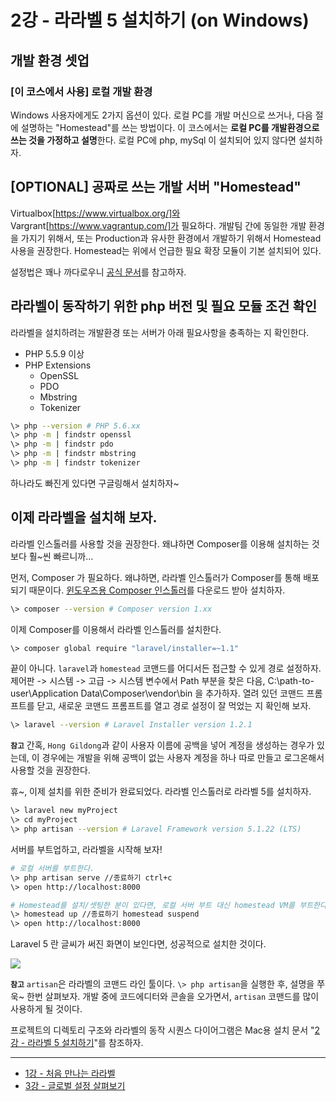 # 2강 - 라라벨 5 설치하기 (on Windows)


## 개발 환경 셋업

### [이 코스에서 사용] 로컬 개발 환경

Windows 사용자에게도 2가지 옵션이 있다. 로컬 PC를 개발 머신으로 쓰거나, 다음 절에 설명하는 "Homestead"를 쓰는 방법이다. 이 코스에서는 **로컬 PC를 개발환경으로 쓰는 것을 가정하고 설명**한다. 로컬 PC에 php, mySql 이 설치되어 있지 않다면 설치하자.

## **[OPTIONAL]** 공짜로 쓰는 개발 서버 "Homestead"

Virtualbox[https://www.virtualbox.org/]와 Vargrant[https://www.vagrantup.com/]가 필요하다. 개발팀 간에 동일한 개발 환경을 가지기 위해서, 또는 Production과 유사한 환경에서 개발하기 위해서 Homestead 사용을 권장한다. Homestead는 위에서 언급한 필요 확장 모듈이 기본 설치되어 있다.

설정법은 꽤나 까다로우니 [공식 문서](http://laravel.com/docs/5.1/homestead)를 참고하자.

## 라라벨이 동작하기 위한 php 버전 및 필요 모듈 조건 확인

라라벨을 설치하려는 개발환경 또는 서버가 아래 필요사항을 충족하는 지 확인한다.
- PHP 5.5.9 이상
- PHP Extensions
    - OpenSSL
    - PDO
    - Mbstring
    - Tokenizer
    
```bash
\> php --version # PHP 5.6.xx
\> php -m | findstr openssl
\> php -m | findstr pdo
\> php -m | findstr mbstring
\> php -m | findstr tokenizer
```

하나라도 빠진게 있다면 구글링해서 설치하자~

## 이제 라라벨을 설치해 보자.

라라벨 인스톨러를 사용할 것을 권장한다. 왜냐하면 Composer를 이용해 설치하는 것 보다 훨~씬 빠르니까...

먼저, Composer 가 필요하다. 왜냐하면, 라라벨 인스톨러가 Composer를 통해 배포되기 때문이다. [윈도우즈용 Composer 인스톨러](https://getcomposer.org/Composer-Setup.exe)를 다운로드 받아 설치하자.

```bash
\> composer --version # Composer version 1.xx
```

이제 Composer를 이용해서 라라벨 인스톨러를 설치한다.

```bash
\> composer global require "laravel/installer=~1.1"
```

끝이 아니다. `laravel`과 `homestead` 코맨드를 어디서든 접근할 수 있게 경로 설정하자. 제어판 -> 시스템 -> 고급 -> 시스템 변수에서 Path 부분을 찾은 다음, C:\path-to-user\Application Data\Composer\vendor\bin 을 추가하자. 열려 있던 코맨드 프롬프트를 닫고, 새로운 코맨드 프롬프트를 열고 경로 설정이 잘 먹었는 지 확인해 보자.

```bash
\> laravel --version # Laravel Installer version 1.2.1
```

**`참고`** 간혹, `Hong Gildong`과 같이 사용자 이름에 공백을 넣어 계정을 생성하는 경우가 있는데, 이 경우에는 개발을 위해 공백이 없는 사용자 계정을 하나 따로 만들고 로그온해서 사용할 것을 권장한다.

휴~, 이제 설치를 위한 준비가 완료되었다. 라라벨 인스톨러로 라라벨 5를 설치하자.

```bash
\> laravel new myProject
\> cd myProject
\> php artisan --version # Laravel Framework version 5.1.22 (LTS)
```

서버를 부트업하고, 라라벨을 시작해 보자!

```bash
# 로컬 서버를 부트한다.
\> php artisan serve //종료하기 ctrl+c
\> open http://localhost:8000

# Homestead를 설치/셋팅한 분이 있다면, 로컬 서버 부트 대신 homestead VM를 부트한다.
\> homestead up //종료하기 homestead suspend
\> open http://localhost:8000
```

Laravel 5 란 글씨가 써진 화면이 보인다면, 성공적으로 설치한 것이다.

![](https://raw.githubusercontent.com/appkr/l5essential/master/docs/2-hello-laravel-img-02.png)

**`참고`** `artisan`은 라라벨의 코맨드 라인 툴이다. `\> php artisan`을 실행한 후, 설명을 쭈욱~ 한번 살펴보자. 개발 중에 코드에디터와 콘솔을 오가면서, `artisan` 코맨드를 많이 사용하게 될 것이다.

프로젝트의 디렉토리 구조와 라라벨의 동작 시퀀스 다이어그램은 Mac용 설치 문서 "[2강 - 라라벨 5 설치하기](https://github.com/appkr/l5essential/blob/master/docs/2-hello-laravel.md)"를 참조하자.

---

- [1강 - 처음 만나는 라라벨](https://github.com/appkr/l5essential/blob/master/docs/1-welcome.md)
- [3강 - 글로벌 설정 살펴보기](https://github.com/appkr/l5essential/blob/master/docs/3-configuration.md)
